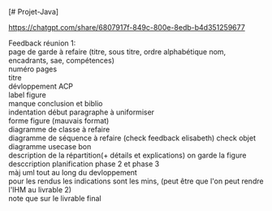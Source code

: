[# Projet-Java]

https://chatgpt.com/share/6807917f-849c-800e-8edb-b4d351259677

Feedback réunion 1:  
page de garde à refaire (titre, sous titre, ordre alphabétique nom, encadrants, sae, compétences)   
numéro pages  
titre  
dévloppement ACP  
label figure  
manque conclusion et biblio  
indentation début paragraphe à uniformiser  
forme figure (mauvais format)  
diagramme de classe à refaire  
diagramme de séquence à refaire (check feedback elisabeth) check objet  
diagramme usecase bon  
description de la répartition(+ détails et explications) on garde la figure   
desccription planification phase 2 et phase 3  
màj uml tout au long du devloppement  
pour les rendus les indications sont les mins, (peut être que l'on peut rendre l'IHM au livrable 2)  
note que sur le livrable final   
